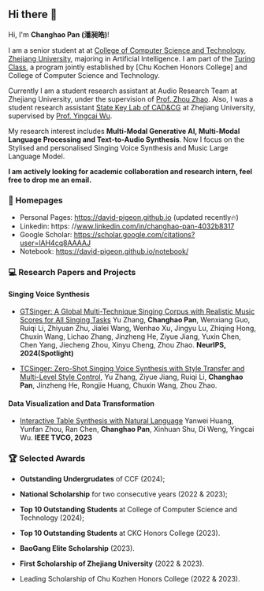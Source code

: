 ## Hi there 👋

Hi, I'm **Changhao Pan (潘昶皓)**! 

I am a senior student at at [College of Computer Science and Technology](http://www.en.cs.zju.edu.cn/), [Zhejiang University](https://www.zju.edu.cn/english/), majoring in Artificial Intelligence. I am part of the [Turing Class](http://www.en.cs.zju.edu.cn/turing_honors_class/list.htm), a program jointly established by [Chu Kochen Honors College] and College of Computer Science and Technology.

Currently I am a student research assistant at Audio Research Team at Zhejiang University, under the supervision of [Prof. Zhou Zhao](https://person.zju.edu.cn/zhaozhou). Also, I was a student research assistant [State Key Lab of CAD&CG](http://www.cad.zju.edu.cn/english.html) at Zhejiang University, supervised by [Prof. Yingcai Wu](http://www.ycwu.org/).

My research interest includes **Multi-Modal Generative AI, Multi-Modal Language Processing and Text-to-Audio Synthesis**. Now I focus on the Stylised and personalised Singing Voice Synthesis and Music Large Language Model. 

**I am actively looking for academic collaboration and research intern, feel free to drop me an email.**

### 📎 Homepages
- Personal Pages: https://david-pigeon.github.io (updated recently🔥)
- Linkedin: https: //www.linkedin.com/in/changhao-pan-4032b8317
- Google Scholar: https://scholar.google.com/citations?user=lAH4cq8AAAAJ
- Notebook: https://david-pigeon.github.io/notebook/

### 💻 Research Papers and Projects

#### Singing Voice Synthesis

- [GTSinger: A Global Multi-Technique Singing Corpus with Realistic Music Scores for All Singing Tasks](https://github.com/GTSinger/GTSinger) Yu Zhang, **Changhao Pan**, Wenxiang Guo, Ruiqi Li, Zhiyuan Zhu, Jialei Wang, Wenhao Xu, Jingyu Lu, Zhiqing Hong, Chuxin Wang, Lichao Zhang, Jinzheng He, Ziyue Jiang, Yuxin Chen, Chen Yang, Jiecheng Zhou, Xinyu Cheng, Zhou Zhao. **NeurIPS, 2024(Spotlight)**

- [TCSinger: Zero-Shot Singing Voice Synthesis with Style Transfer and Multi-Level Style Control](https://arxiv.org/abs/2409.15977v2), Yu Zhang, Ziyue Jiang, Ruiqi Li, **Changhao Pan**, Jinzheng He, Rongjie Huang, Chuxin Wang, Zhou Zhao.

#### Data Visualization and Data Transformation

- [Interactive Table Synthesis with Natural Language](https://ieeexplore.ieee.org/document/10304286) Yanwei Huang, Yunfan Zhou, Ran Chen, **Changhao Pan**, Xinhuan Shu, Di Weng, Yingcai Wu. **IEEE TVCG, 2023**

### 🏆 Selected Awards

- **Outstanding Undergrudates** of CCF (2024);

- **National Scholarship** for two consecutive years (2022 & 2023);

- **Top 10 Outstanding Students** at College of Computer Science and Technology (2024);

- **Top 10 Outstanding Students** at CKC Honors College (2023).

- **BaoGang Elite Scholarship** (2023).

- **First Scholarship of Zhejiang University** (2022 & 2023).

- Leading Scholarship of Chu Kozhen Honors College (2022 & 2023).


